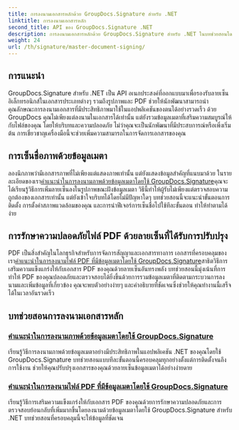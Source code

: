 ```yaml
---
title: การลงนามเอกสารหลักด้วย GroupDocs.Signature สำหรับ .NET
linktitle: การลงนามเอกสารหลัก
second_title: API ของ GroupDocs.Signature .NET
description: การลงนามเอกสารหลักด้วย GroupDocs.Signature สำหรับ .NET ในบทช่วยสอนโดยละเอียดของเรา ลงนามรูปภาพและ PDF ด้วยข้อมูลเมตาได้อย่างง่ายดาย
weight: 24
url: /th/signature/master-document-signing/
---
```

## การแนะนำ

GroupDocs.Signature สำหรับ .NET เป็น API อเนกประสงค์ที่ออกแบบมาเพื่อรองรับลายเซ็นอิเล็กทรอนิกส์ในเอกสารประเภทต่างๆ รวมถึงรูปภาพและ PDF ช่วยให้นักพัฒนาสามารถนำคุณลักษณะการลงนามเอกสารที่มีประสิทธิภาพมาใช้ในแอปพลิเคชันของตนได้อย่างรวดเร็ว ด้วย GroupDocs คุณไม่เพียงแต่ลงนามในเอกสารได้เท่านั้น แต่ยังรวมข้อมูลเมตาที่เสริมความสมบูรณ์ให้กับไฟล์ของคุณ โดยให้บริบทและความปลอดภัย ไม่ว่าคุณจะเป็นนักพัฒนาที่มีประสบการณ์หรือเพิ่งเริ่มต้น การเชี่ยวชาญเครื่องมือนี้จะช่วยเพิ่มความสามารถในการจัดการเอกสารของคุณ

## การเซ็นชื่อภาพด้วยข้อมูลเมตา  
ลองนึกภาพว่ามีเอกสารภาพที่ไม่เพียงแต่แสดงภาพเท่านั้น แต่ยังแสดงข้อมูลสำคัญที่แนบมาด้วย ในรายละเอียดของเรา[คำแนะนำในการลงนามภาพด้วยข้อมูลเมตาโดยใช้ GroupDocs.Signature](./signing-images-with-metadata/)คุณจะได้เรียนรู้วิธีการเพิ่มลายเซ็นลงในรูปภาพขณะฝังข้อมูลเมตา วิธีนี้ทำให้ผู้รับไม่เพียงแต่ตรวจสอบความถูกต้องของเอกสารเท่านั้น แต่ยังเข้าใจบริบทได้โดยไม่มีปัญหาใดๆ บทช่วยสอนนี้จะแนะนำขั้นตอนการติดตั้ง การตั้งค่าสภาพแวดล้อมของคุณ และการนำฟีเจอร์การเซ็นชื่อไปใช้ทีละขั้นตอน ทำให้ทำตามได้ง่าย

## การรักษาความปลอดภัยไฟล์ PDF ด้วยลายเซ็นที่ได้รับการปรับปรุง  
 PDF เป็นสิ่งสำคัญในโลกธุรกิจสำหรับการจัดการสัญญาและเอกสารทางการ เอกสารที่ครอบคลุมของเรา[คำแนะนำในการลงนามไฟล์ PDF ที่มีข้อมูลเมตาโดยใช้ GroupDocs.Signature](./signing-pdf-with-metadata/)สาธิตวิธีการเสริมความแข็งแกร่งให้กับเอกสาร PDF ของคุณด้วยลายเซ็นอันทรงพลัง บทช่วยสอนนี้มุ่งเน้นที่การทำให้ PDF ของคุณปลอดภัยและตรวจสอบได้ยิ่งขึ้นด้วยการรวมข้อมูลเมตาที่ติดตามกระบวนการลงนามและเพิ่มข้อมูลที่เกี่ยวข้อง คุณจะพบตัวอย่างง่ายๆ และคำอธิบายที่ชัดเจนซึ่งช่วยให้คุณทำงานนี้เสร็จได้ในเวลาอันรวดเร็ว

## บทช่วยสอนการลงนามเอกสารหลัก
### [คำแนะนำในการลงนามภาพด้วยข้อมูลเมตาโดยใช้ GroupDocs.Signature](./signing-images-with-metadata/)
เรียนรู้วิธีการลงนามภาพด้วยข้อมูลเมตาอย่างมีประสิทธิภาพในแอปพลิเคชัน .NET ของคุณโดยใช้ GroupDocs.Signature บทช่วยสอนแบบทีละขั้นตอนนี้ครอบคลุมทุกอย่างตั้งแต่การติดตั้งจนถึงการใช้งาน ช่วยให้คุณปรับปรุงเอกสารของคุณด้วยลายเซ็นข้อมูลเมตาได้อย่างง่ายดาย
### [คำแนะนำในการลงนามไฟล์ PDF ที่มีข้อมูลเมตาโดยใช้ GroupDocs.Signature](./signing-pdf-with-metadata/)
เรียนรู้วิธีการเสริมความแข็งแกร่งให้กับเอกสาร PDF ของคุณด้วยการรักษาความปลอดภัยและการตรวจสอบย้อนกลับที่เพิ่มมากขึ้นโดยลงนามด้วยข้อมูลเมตาโดยใช้ GroupDocs.Signature สำหรับ .NET บทช่วยสอนที่ครอบคลุมนี้จะให้ข้อมูลที่ชัดเจน